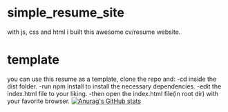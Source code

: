 # simple_resume_site
with js, css and html i built this awesome cv/resume website.

# template
you can use this resume as a template, clone the repo and: 
    -cd inside the dist folder.
    -run npm install to install the necessary dependencies.
    -edit the index.html file to your liking.
    -then open the index.html file(in root dir) with your favorite browser.
[![Anurag's GitHub stats](https://github-readme-stats.vercel.app/api?username=XtremeArt-KC)](https://github.com/anuraghazra/github-readme-stats)
